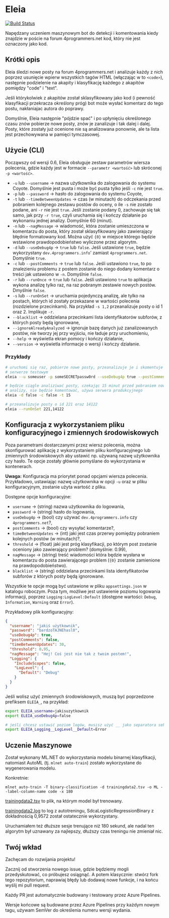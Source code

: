 # Eleia

[![Build Status](https://dev.azure.com/ktos/Eleia/_apis/build/status/ktos.Eleia?branchName=master)](https://dev.azure.com/ktos/Eleia/_build/latest?definitionId=5&branchName=master)

Napędzany uczeniem maszynowym bot do detekcji i komentowania kiedy znajdzie
w poście na forum 4programmers.net kod, który nie jest oznaczony jako kod.

## Krótki opis

Eleia śledzi nowe posty na forum 4programmers.net i analizuje każdy z nich
poprzez usunięcie wpierw wszystkich tagów HTML (włączając w to `<code>`),
następnie podzielenie na akapity i klasyfikację każdego z akapitów pomiędzy
"code" i "text".

Jeśli którykolwiek z akapitów został sklasyfikowany jako kod (i pewność
klasyfikacji przekracza określony próg) bot może wysłać komentarz do tego postu,
nakłaniajac autora do poprawy.

Domyślnie, Eleia następnie "pójdzie spać" i po upłynięciu określonego czasu
znów pobierze nowe posty, znów je zanalizuje i tak dalej i dalej. Posty, które
zostały już ocenione nie są analizowana ponownie, ale ta lista jest
przechowywana w pamięci tymczasowej.

## Użycie (CLI)

Począwszy od wersji 0.6, Eleia obsługuje zestaw parametrów wiersza polecenia,
gdzie każdy jest w formacie `--parametr <wartość>` lub skróconej `-p <wartość>`.

* `-u` lub `--username` -> nazwa użytkownika do zalogowania do systemu Coyote.
Domyślnie jest pusta i może być pusta tylko jeśli `-c` nie jest `true`.
* `-p` lub `--password` -> hasło do zalogowania do systemu Coyote,
* `-t` lub `--timeBetweenUpdates` -> czas (w minutach) do odczekania przed
pobraniem kolejnego zestawu postów do oceny, o ile `-s` nie zostało podane,
ani `-r` nie jest `true`. Jeśli zostanie podany 0, zachowuje się tak samo, jak
przy `-r true`, czyli uruchamia się i kończy działanie po wykonaniu jednej
analizy. Domyślnie 60 (minut).
* `-n` lub `--nagMessage` -> wiadomość, która zostanie umieszczona w komentarzu
do posta, który został sklasyfikowany jako zawierający błędnie formatowany kod.
Można użyć `{0}` w miejsce którego będzie wstawione prawdopodobieństwo wyliczone
przez algorytm.
* `-d` lub `--useDebug4p` -> `true` lub `false`. Jeśli ustawione `true`,
będzie wykorzystany `dev.4programmers.info`' zamiast `4programmers.net`.
Domyślnie `true`.
* `-c` lub `--postComments` -> `true` lub `false`. Jeśli ustawiono `true`, to po
znalezieniu problemu z postem zostanie do niego dodany komentarz o treści jak
ustawiono w `-n`. Domyślnie `false`.
* `-r` lub `--runOnce` -> `true` lub `false`. Jeśli ustawiono `true` to
aplikacja wykona analizę tylko raz, na raz pobranym zestawie nowych postów.
Dmyślnie `false`.
* `-s` lub `--runOnSet` -> uruchamia pojedynczą analizę, ale tylko na postach,
których id zostały przekazane w wartości polecenia (rozdzielone przecinkami).
Na przykład `-s 1,2` przeanalizuje posty o id 1 oraz 2. Implikuje `-r`.
* `--blacklist` -> oddzielana przecinkami lista identyfikatorów subforów, z
których posty będą ignorowane,
* `--ignoreAlreadyAnalyzed` -> ignoruje bazę danych już zanalizowanych postów,
nie tworzy jej przy wyjściu, nie ładuje przy uruchomieniu,
* `--help` -> wyświetla ekran pomocy i kończy działanie,
* `--version` -> wyświetla informacje o wersji i kończy działanie.

### Przykłady

```bash
# uruchomi się raz, pobierze nowe posty, przeanalizuje je i skomentuje - na
# serwerze testowym
eleia --u someuser -p someSECRETpassw0rd --useDebug4p true --postComments true --runOnce true

# będzie ciągle analiziwać posty, czekając 15 minut przed pobraniem nowych do
# analizy, nie będzie komentować, używa serwera produkcyjnego
eleia -d false -c false -t 15

# przeanalizuje posty o id 221 oraz 14122
eleia --runOnSet 221,14122
```

## Konfiguracja z wykorzystaniem pliku konfiguracyjnego i zmiennych środowiskowych

Poza parametrami dostarczanymi przez wiersz polecenia, można skonfigurować
aplikację z wykorzystaniem pliku konfiguracyjnego lub zmiennych środowiskowych
aby ustawić np. używaną nazwę użytkownika czy hasło. Te opcje zostały głównie
pomyślane do wykorzystania w kontenerach.

**Uwaga:** Konfiguracja ma priorytet ponad opcjami wiersza polecenia. Przykładowo,
ustawiając nazwę użytkownika w opcji `-u` oraz w pliku konfiguracyjnym, zostanie
użyta wartość z pliku.

Dostępne opcje konfiguracyjne:

* `username` -> (string) nazwa użytkownika do logowania,
* `password` -> (string) hasło do logowania,
* `useDebug4p` -> (bool) czy używać `dev.4programmers.info` czy `4programmers.net`?,
* `postComments` -> (bool) czy wysyłać komentarze?,
* `timeBetweenUpdates` -> (int) jaki jest czas przerwy pomiędzy pobraniem kolejnych
postów (w minutach)?,
* `threshold` -> (float) jaki jest próg klasyfikacji, po którym post zostanie
oceniony jako zawierający problem? (domyślnie: 0.99),
* `nagMessage` -> (string) treść wiadomości która będzie wysłana w komentarzu
do posta zawierającego problem (`{0}` zostanie zamienione na prawdopodobieństwo).
* `blacklist` -> (string) oddzielana przecinkami lista identyfikatorów subforów
z których posty będą ignorowane.

Wszystkie te opcje mogą być ustawione w pliku `appsettings.json` w katalogu
roboczym. Poza tym, możliwe jest ustawienie poziomu logowania informacji, poprzez `Logging:LogLevel:Default` (dostępne wartości: `Debug`, `Information`, `Warning`
oraz `Error`).

Przykładowy plik konfiguracyjny:

```json
{
  "username": "jakiś użytkownik",
  "password": "bardzoTAJNEhasl0",
  "useDebug4p": true,
  "postComments": false,
  "timeBetweenUpdates": 30,
  "threshold": 0.95,
  "nagMessage": "Hej! Coś jest nie tak z twoim postem!",
  "Logging": {
    "IncludeScopes": false,
    "LogLevel": {
      "Default": "Debug"
    }
  }
}
```

Jeśli wolisz użyć zmiennych środowiskowych, muszą być poprzedzone prefiksem
`ELEIA_`, na przykład:

```bash
export ELEIA_username=jakisuzytkownik
export ELEIA_useDebug4p=false

# jeśli chcesz ustawić poziom logów, musisz użyć __ jako separatora sekcji
export ELEIA_Logging__LogLevel__Default=Error
```

## Uczenie Maszynowe

Został wykonany ML.NET do wykorzystania modelu binarnej klasyfikacji, natomiast
AutoML (tj. `mlnet auto-train`) zostało wykorzystane do wygenerowania modelu.

Konkretnie:

```batch
mlnet auto-train -T binary-classification -d trainingdata2.tsv -o ML --label-column-name code -x 180
```

[trainingdata2.tsv](https://github.com/ktos/Eleia/blob/master/trainingdata2.tsv)
to plik, na którym model był trenowany.

[trainingdata2.log](https://github.com/ktos/Eleia/blob/master/trainingdata2.log)
to log z autotreningu, SdcaLogisticRegressionBinary z dokładnością 0,9572 został
ostatecznie wykorzystany.

Uruchamiałem też dłuższe sesje trenujące niż 180 sekund, ale nadal ten algorytm
był uznawany za najlepszy, dłuższy czas treningu nie zmieniał nic.

## Twój wkład

Zachęcam do rozwijania projektu!

Zacznij od stworzenia nowego issue, gdzie będziemy mogli przedyskutować, co
próbujesz osiągnąć. A potem klasycznie: stwórz fork tego repozytorium,
naprawiaj błędy lub dodawaj nowe funkcje, i na końcu wyślij mi pull request.

Każdy PR jest automatycznie budowany i testowany przez Azure Pipelines.

Wersje końcowe są budowane przez Azure Pipelines przy każdym nowym tagu,
używam SemVer do określenia numeru wersji wydania.
